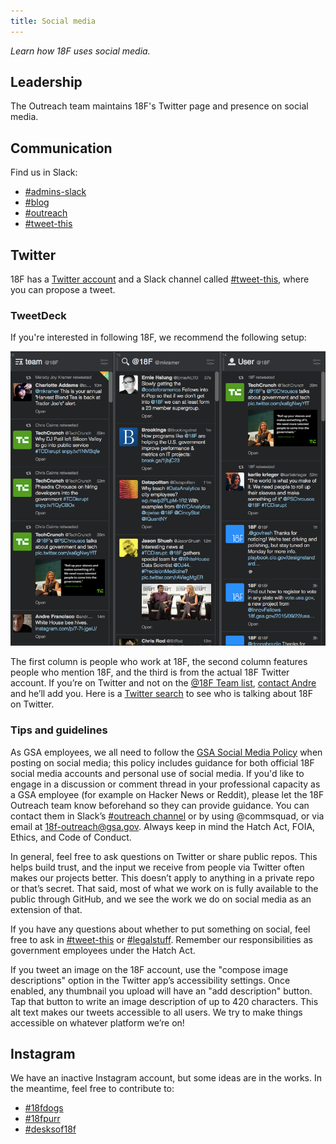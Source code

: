 ```yaml
---
title: Social media
---
```


_Learn how 18F uses social media._

## <a id="leadership">Leadership</a>

The Outreach team maintains 18F's Twitter page and presence on social media.

## <a id="communication">Communication</a>

Find us in Slack:

- [#admins-slack](https://gsa-tts.slack.com/messages/admins-slack/)
- [#blog](https://gsa-tts.slack.com/messages/blog)
- [#outreach](https://gsa-tts.slack.com/messages/outreach)
- [#tweet-this](https://gsa-tts.slack.com/messages/tweet-this)

## <a id="twitter">Twitter</a>

18F has a [Twitter account](https://www.twitter.com/18F) and a Slack channel called [#tweet-this](https://gsa-tts.slack.com/messages/tweet-this), where you can propose a tweet.

### TweetDeck

If you're interested in following 18F, we recommend the following setup:
<div style="display: block; margin: 0 auto; text-align: center;">
  <img src="/images/slack-and-social-media/2.png" alt="TweetDeck setup with three columns: 18F's team list, replies to @18F, and @18F feed">
</div>

The first column is people who work at 18F, the second column features people who mention 18F, and the third is from the actual 18F Twitter account. If you’re on Twitter and not on the [@18F Team list](https://twitter.com/18F/lists/team), [contact Andre](https://gsa-tts.slack.com/messages/@andre) and he’ll add you. Here is a [Twitter search](https://twitter.com/search?q=18f.gsa.gov%20OR%20%4018f%20OR%20github.com%2F18f%20-newgovrepos&src=savs) to see who is talking about 18F on Twitter.

### Tips and guidelines

As GSA employees, we all need to follow the [GSA Social Media Policy](http://www.gsa.gov/portal/content/180607) when posting on social media; this policy includes guidance for both official 18F social media accounts and personal use of social media. If you'd like to engage in a discussion or comment thread in your professional capacity as a GSA employee (for example on Hacker News or Reddit), please let the 18F Outreach team know beforehand so they can provide guidance. You can contact them in Slack’s [#outreach channel](https://gsa-tts.slack.com/messages/outreach) or by using @commsquad, or via email at 18f-outreach@gsa.gov. Always keep in mind the Hatch Act, FOIA, Ethics, and Code of Conduct.

In general, feel free to ask questions on Twitter or share public repos. This helps build trust, and the input we receive from people via Twitter often makes our projects better. This doesn’t apply to anything in a private repo or that’s secret. That said, most of what we work on is fully available to the public through GitHub, and we see the work we do on social media as an extension of that.

If you have any questions about whether to put something on social, feel free to ask in [#tweet-this](https://gsa-tts.slack.com/messages/tweet-this) or [#legalstuff](https://gsa-tts.slack.com/archives/legalstuff). Remember our responsibilities as government employees under the Hatch Act.

If you tweet an image on the 18F account, use the "compose image descriptions" option in the Twitter app’s accessibility settings. Once enabled, any thumbnail you upload will have an "add description" button. Tap that button to write an image description of up to 420 characters. This alt text makes our tweets accessible to all users. We try to make things accessible on whatever platform we’re on!

## Instagram

We have an inactive Instagram account, but some ideas are in the works. In the meantime, feel free to contribute to:

- [#18fdogs](https://www.instagram.com/explore/tags/18fdogs/)
- [#18fpurr](https://www.instagram.com/explore/tags/18fpurr/)
- [#desksof18f](https://www.instagram.com/explore/tags/desksof18f/)

